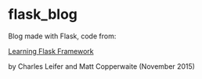 # flask_blog

Blog made with Flask, code from:

[Learning Flask Framework](https://www.packtpub.com/web-development/learning-flask-framework)

by Charles Leifer and Matt Copperwaite (November 2015)